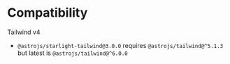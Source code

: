# Compatibility

Tailwind v4

- `@astrojs/starlight-tailwind@3.0.0` requires `@astrojs/tailwind@^5.1.3` but latest is `@astrojs/tailwind@^6.0.0`
